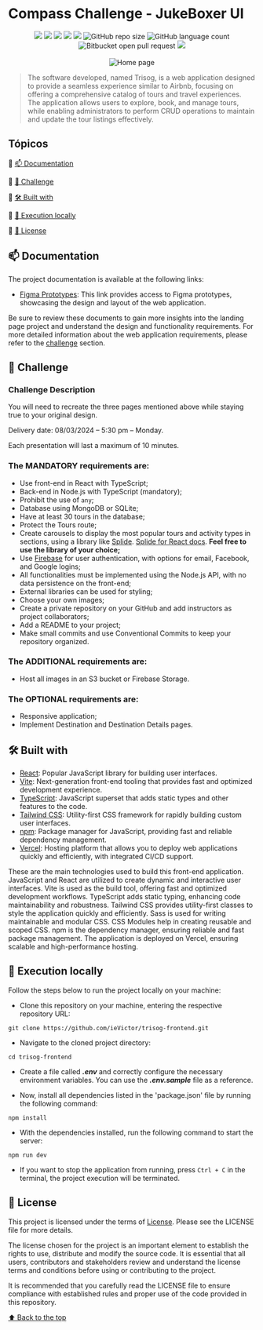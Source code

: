 # Compass Challenge - JukeBoxer UI

<div align="center">
  <img src="https://img.shields.io/static/v1?label=React&message=library&color=blue&style=for-the-badge&logo=react"/>  
  <img src="https://img.shields.io/static/v1?label=vite&message=bundler&color=blue&style=for-the-badge&logo=vite"/>  
  <img src="https://img.shields.io/static/v1?label=typescript&message=superset&color=blue&style=for-the-badge&logo=typescript"/>
  <img src="https://img.shields.io/static/v1?label=tailwind&message=framework&color=blue&style=for-the-badge&logo=tailwindcss"/
  <img src="https://img.shields.io/static/v1?label=npm&message=manager&color=white&style=for-the-badge&logo=npm"/>
  <img src="http://img.shields.io/static/v1?label=License&message=MIT&color=green&style=for-the-badge"/>
  <img alt="GitHub repo size" src="https://img.shields.io/github/repo-size/ViniciusGR797/juke-boxer?style=for-the-badge">
  <img alt="GitHub language count" src="https://img.shields.io/github/languages/count/ViniciusGR797/juke-boxer?style=for-the-badge">
  <img alt="Bitbucket open pull request" src="https://img.shields.io/bitbucket/pr-raw/ViniciusGR797/juke-boxer?style=for-the-badge">
  <img src="http://img.shields.io/static/v1?label=STATUS&message=Development&color=GREEN&style=for-the-badge"/>
</div>

<div align="center">
  <br/>
  <img src="docs/home.jpg" alt="Home page">
</div>

> The software developed, named Trisog, is a web application designed to provide a seamless experience similar to Airbnb, focusing on offering a comprehensive catalog of tours and travel experiences. The application allows users to explore, book, and manage tours, while enabling administrators to perform CRUD operations to maintain and update the tour listings effectively.

## Tópicos

:small_blue_diamond: [📫 Documentation](#-documentation)

:small_blue_diamond: [🗻 Challenge](#-challenge)

:small_blue_diamond: [🛠 Built with](#-built-with)

:small_blue_diamond: [🏡 Execution locally](#-execution-locally)

:small_blue_diamond: [📄 License](#-license)

## 📫 Documentation

The project documentation is available at the following links:

- [Figma Prototypes](https://www.figma.com/design/VGfRJ9g4gasvzlMscPltBw/Desafio-3?node-id=2816-3&t=PgtK2WlzMgG36FcY-1): This link provides access to Figma prototypes, showcasing the design and layout of the web application.

Be sure to review these documents to gain more insights into the landing page project and understand the design and functionality requirements. For more detailed information about the web application requirements, please refer to the [challenge](#-challenge) section.

## 🗻 Challenge

### Challenge Description

You will need to recreate the three pages mentioned above while staying true to your original design.

Delivery date: 08/03/2024 – 5:30 pm – Monday.

Each presentation will last a maximum of 10 minutes.

### The **MANDATORY** requirements are:

- Use front-end in React with TypeScript;
- Back-end in Node.js with TypeScript (mandatory);
- Prohibit the use of `any`;
- Database using MongoDB or SQLite;
- Have at least 30 tours in the database;
- Protect the Tours route;
- Create carousels to display the most popular tours and activity types in sections, using a library like [Splide](https://splidejs.com/). [Splide for React docs](https://splidejs.com/integration/react-splide/). **Feel free to use the library of your choice;**
- Use [Firebase](https://firebase.google.com/docs/auth?hl=pt-br) for user authentication, with options for email, Facebook, and Google logins;
- All functionalities must be implemented using the Node.js API, with no data persistence on the front-end;
- External libraries can be used for styling;
- Choose your own images;
- Create a private repository on your GitHub and add instructors as project collaborators;
- Add a README to your project;
- Make small commits and use Conventional Commits to keep your repository organized.

### The **ADDITIONAL** requirements are:

- Host all images in an S3 bucket or Firebase Storage.

### The **OPTIONAL** requirements are:

- Responsive application;
- Implement Destination and Destination Details pages.

## 🛠 Built with

- [React](https://reactjs.org/): Popular JavaScript library for building user interfaces.
- [Vite](https://vitejs.dev/): Next-generation front-end tooling that provides fast and optimized development experience.
- [TypeScript](https://www.typescriptlang.org/): JavaScript superset that adds static types and other features to the code.
- [Tailwind CSS](https://tailwindcss.com/): Utility-first CSS framework for rapidly building custom user interfaces.
- [npm](https://www.npmjs.com/): Package manager for JavaScript, providing fast and reliable dependency management.
- [Vercel](https://vercel.com/docs): Hosting platform that allows you to deploy web applications quickly and efficiently, with integrated CI/CD support.

These are the main technologies used to build this front-end application. JavaScript and React are utilized to create dynamic and interactive user interfaces. Vite is used as the build tool, offering fast and optimized development workflows. TypeScript adds static typing, enhancing code maintainability and robustness. Tailwind CSS provides utility-first classes to style the application quickly and efficiently. Sass is used for writing maintainable and modular CSS. CSS Modules help in creating reusable and scoped CSS. npm is the dependency manager, ensuring reliable and fast package management. The application is deployed on Vercel, ensuring scalable and high-performance hosting.

## 🏡 Execution locally

Follow the steps below to run the project locally on your machine:

* Clone this repository on your machine, entering the respective repository URL:
```
git clone https://github.com/ieVictor/trisog-frontend.git
```

* Navigate to the cloned project directory:
```
cd trisog-frontend
```

* Create a file called **_.env_** and correctly configure the necessary environment variables. You can use the **_.env.sample_** file as a reference.

* Now, install all dependencies listed in the 'package.json' file by running the following command:
```
npm install
```

* With the dependencies installed, run the following command to start the server:
```
npm run dev
```

* If you want to stop the application from running, press `Ctrl + C` in the terminal, the project execution will be terminated.

## 📝 License

This project is licensed under the terms of [License](LICENSE). Please see the LICENSE file for more details.

The license chosen for the project is an important element to establish the rights to use, distribute and modify the source code. It is essential that all users, contributors and stakeholders review and understand the license terms and conditions before using or contributing to the project.

It is recommended that you carefully read the LICENSE file to ensure compliance with established rules and proper use of the code provided in this repository.

[⬆ Back to the top](#compass-challenge---jukeboxer-ui)

